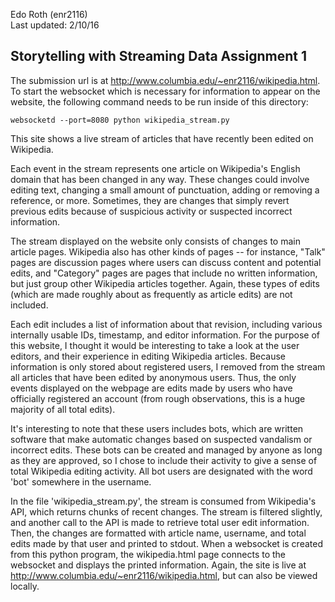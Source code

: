 Edo Roth (enr2116)  
Last updated: 2/10/16  

Storytelling with Streaming Data Assignment 1
-------------------

 The submission url is at http://www.columbia.edu/~enr2116/wikipedia.html. To start the websocket which is necessary for information to appear on the website, the following command needs to be run inside of this directory:

 ` websocketd --port=8080 python wikipedia_stream.py `

 This site shows a live stream of articles that have recently been edited on Wikipedia.

 Each event in the stream represents one article on Wikipedia's English domain that has been changed in any way. These changes could involve editing text, changing a small amount of punctuation, adding or removing a reference, or more. Sometimes, they are changes that simply revert previous edits because of suspicious activity or suspected incorrect information. 

 The stream displayed on the website only consists of changes to main article pages. Wikipedia also has other kinds of pages -- for instance, "Talk" pages are discussion pages where users can discuss content and potential edits, and "Category" pages are pages that include no written information, but just group other Wikipedia articles together. Again, these types of edits (which are made roughly about as frequently as article edits) are not included.

 Each edit includes a list of information about that revision, including various internally usable IDs, timestamp, and editor information. For the purpose of this website, I thought it would be interesting to take a look at the user editors, and their experience in editing Wikipedia articles. Because information is only stored about registered users, I removed from the stream all articles that have been edited by anonymous users. Thus, the only events displayed on the webpage are edits made by users who have officially registered an account (from rough observations, this is a huge majority of all total edits).

 It's interesting to note that these users includes bots, which are written software that make automatic changes based on suspected vandalism or incorrect edits. These bots can be created and managed by anyone as long as they are approved, so I chose to include their activity to give a sense of total Wikipedia editing activity. All bot users are designated with the word 'bot' somewhere in the username.

 In the file 'wikipedia_stream.py', the stream is consumed from Wikipedia's API, which returns chunks of recent changes. The stream is filtered slightly, and another call to the API is made to retrieve total user edit information. Then, the changes are formatted with article name, username, and total edits made by that user and printed to stdout. When a websocket is created from this python program, the wikipedia.html page connects to the websocket and displays the printed information. Again, the site is live at http://www.columbia.edu/~enr2116/wikipedia.html, but can also be viewed locally.